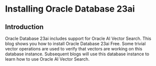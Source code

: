 # Installing Oracle Database 23ai

## Introduction
Oracle Database 23ai includes support for Oracle AI Vector Search.  This blog shows you how to install Oracle Database 23ai Free.  Some trivial vector operations are used to verify that vectors are working on this database instance.  Subsequent blogs will use this database instance to learn how to use Oracle AI Vector Search.
